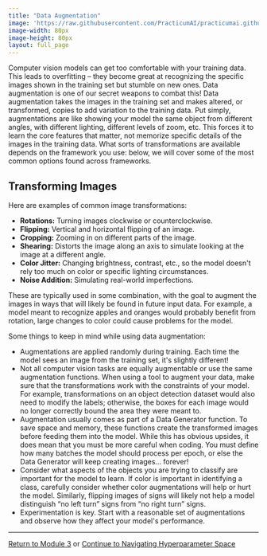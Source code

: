 ```yaml
---
title: "Data Augmentation"
image: 'https://raw.githubusercontent.com/PracticumAI/practicumai.github.io/main/images/icons/practicumai_computer_vision.png'
image-width: 80px
image-height: 80px
layout: full_page
---
```


Computer vision models can get too comfortable with your training data. This leads to overfitting – they become great at recognizing the specific images shown in the training set but stumble on new ones. Data augmentation is one of our secret weapons to combat this! Data augmentation takes the images in the training set and makes altered, or transformed, copies to add variation to the training data. Put simply, augmentations are like showing your model the same object from different angles, with different lighting, different levels of zoom, etc. This forces it to learn the core features that matter, not memorize specific details of the images in the training data. What sorts of transformations are available depends on the framework you use: below, we will cover some of the most common options found across frameworks.

## Transforming Images

Here are examples of common image transformations:

* **Rotations:** Turning images clockwise or counterclockwise.
* **Flipping:** Vertical and horizontal flipping of an image.
* **Cropping:** Zooming in on different parts of the image.
* **Shearing:** Distorts the image along an axis to simulate looking at the image at a different angle.
* **Color Jitter:** Changing brightness, contrast, etc., so the model doesn't rely too much on color or specific lighting circumstances.
* **Noise Addition:** Simulating real-world imperfections.

These are typically used in some combination, with the goal to augment the images in ways that will likely be found in future input data. For example, a model meant to recognize apples and oranges would probably benefit from rotation, large changes to color could cause problems for the model.

Some things to keep in mind while using data augmentation:

* Augmentations are applied randomly during training. Each time the model sees an image from the training set, it's slightly different!
* Not all computer vision tasks are equally augmentable or use the same augmentation functions. When using a tool to augment your data, make sure that the transformations work with the constraints of your model. For example, transformations on an object detection dataset would also need to modify the labels; otherwise, the boxes for each image would no longer correctly bound the area they were meant to.
* Augmentation usually comes as part of a Data Generator function. To save space and memory, these functions create the transformed images before feeding them into the model. While this has obvious upsides, it does mean that you must be more careful when coding. You must define how many batches the model should process per epoch, or else the Data Generator will keep creating images… forever!
* Consider what aspects of the objects you are trying to classify are important for the model to learn. If color is important in identifying a class, carefully consider whether color augmentations will help or hurt the model. Similarly, flipping images of signs will likely not help a model distinguish “no left turn” signs from “no right turn” signs.
* Experimentation is key. Start with a reasonable set of augmentations and observe how they affect your model's performance.

---

[Return to Module 3](03_optimizing_cv_models.md) or [Continue to Navigating Hyperparameter Space](03.2_navigating_hyperparameter_space.md)
